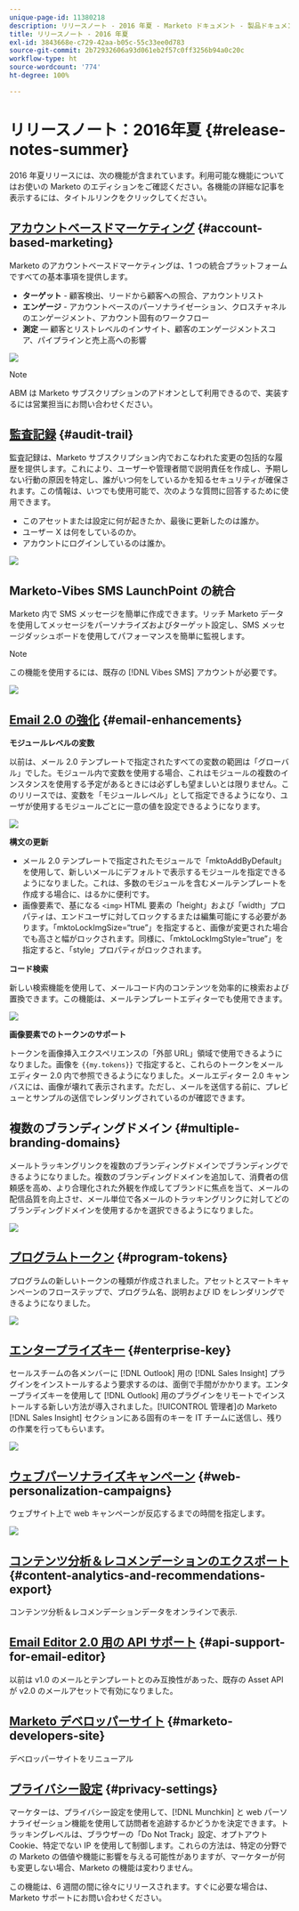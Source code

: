 ```yaml
---
unique-page-id: 11380218
description: リリースノート - 2016 年夏 - Marketo ドキュメント - 製品ドキュメント
title: リリースノート - 2016 年夏
exl-id: 3843668e-c729-42aa-b05c-55c33ee0d783
source-git-commit: 2b72932606a93d061eb2f57c0ff3256b94a0c20c
workflow-type: ht
source-wordcount: '774'
ht-degree: 100%

---
```


# リリースノート：2016年夏 {#release-notes-summer}

2016 年夏リリースには、次の機能が含まれています。利用可能な機能についてはお使いの Marketo のエディションをご確認ください。各機能の詳細な記事を表示するには、タイトルリンクをクリックしてください。

## [アカウントベースドマーケティング](https://docs.marketo.com/display/docs/account+based+marketing) {#account-based-marketing}

Marketo のアカウントベースドマーケティングは、1 つの統合プラットフォームですべての基本事項を提供します。

* **ターゲット** - 顧客検出、リードから顧客への照合、アカウントリスト
* **エンゲージ** - アカウントベースのパーソナライゼーション、クロスチャネルのエンゲージメント、アカウント固有のワークフロー
* **測定** — 顧客とリストレベルのインサイト、顧客のエンゲージメントスコア、パイプラインと売上高への影響

![](assets/abm-5-acme.png)

>[!NOTE]
>
>ABM は Marketo サブスクリプションのアドオンとして利用できるので、実装するには営業担当にお問い合わせください。

## [監査記録](/help/marketo/product-docs/administration/audit-trail/audit-trail-overview.md) {#audit-trail}

監査記録は、Marketo サブスクリプション内でおこなわれた変更の包括的な履歴を提供します。これにより、ユーザーや管理者間で説明責任を作成し、予期しない行動の原因を特定し、誰がいつ何をしているかを知るセキュリティが確保されます。この情報は、いつでも使用可能で、次のような質問に回答するために使用できます。

* このアセットまたは設定に何が起きたか、最後に更新したのは誰か。
* ユーザー X は何をしているのか。
* アカウントにログインしているのは誰か。

![](assets/audit-trail.png)

## Marketo-Vibes SMS LaunchPoint の統合

Marketo 内で SMS メッセージを簡単に作成できます。リッチ Marketo データを使用してメッセージをパーソナライズおよびターゲット設定し、SMS メッセージダッシュボードを使用してパフォーマンスを簡単に監視します。

>[!NOTE]
>
>この機能を使用するには、既存の [!DNL Vibes SMS] アカウントが必要です。

![](assets/vibes-sms2.png)

## [Email 2.0 の強化](/help/marketo/product-docs/email-marketing/general/email-editor-2/email-editor-v2-0-overview.md) {#email-enhancements}

**モジュールレベルの変数**

以前は、メール 2.0 テンプレートで指定されたすべての変数の範囲は「グローバル」でした。モジュール内で変数を使用する場合、これはモジュールの複数のインスタンスを使用する予定があるときには必ずしも望ましいとは限りません。このリリースでは、変数を「モジュールレベル」として指定できるようになり、ユーザが使用するモジュールごとに一意の値を設定できるようになります。

![](assets/module-level-variables.png)

**構文の更新**

* メール 2.0 テンプレートで指定されたモジュールで「mktoAddByDefault」を使用して、新しいメールにデフォルトで表示するモジュールを指定できるようになりました。これは、多数のモジュールを含むメールテンプレートを作成する場合に、はるかに便利です。
* 画像要素で、基になる `<img>` HTML 要素の「height」および「width」プロパティは、エンドユーザに対してロックするまたは編集可能にする必要があります。「mktoLockImgSize=“true”」を指定すると、画像が変更された場合でも高さと幅がロックされます。同様に、「mktoLockImgStyle=“true”」を指定すると、「style」プロパティがロックされます。

**コード検索**

新しい検索機能を使用して、メールコード内のコンテンツを効率的に検索および置換できます。この機能は、メールテンプレートエディターでも使用できます。

![](assets/2nd-screenshot.png)

**画像要素でのトークンのサポート**

トークンを画像挿入エクスペリエンスの「外部 URL」領域で使用できるようになりました。画像を `{{my.tokens}}` で指定すると、これらのトークンをメールエディター 2.0 内で参照できるようになりました。メールエディター 2.0 キャンバスには、画像が壊れて表示されます。ただし、メールを送信する前に、プレビューとサンプルの送信でレンダリングされているのが確認できます。

## 複数のブランディングドメイン {#multiple-branding-domains}

メールトラッキングリンクを複数のブランディングドメインでブランディングできるようになりました。複数のブランディングドメインを追加して、消費者の信頼感を高め、より合理化された外観を作成してブランドに焦点を当て、メールの配信品質を向上させ、メール単位で各メールのトラッキングリンクに対してどのブランディングドメインを使用するかを選択できるようになりました。

![](assets/multiple-branding-domains.png)

## [プログラムトークン](/help/marketo/product-docs/demand-generation/landing-pages/personalizing-landing-pages/tokens-overview.md) {#program-tokens}

プログラムの新しいトークンの種類が作成されました。アセットとスマートキャンペーンのフローステップで、プログラム名、説明および ID をレンダリングできるようになりました。

![](assets/program-tokens.png)

## [エンタープライズキー](/help/marketo/product-docs/marketo-sales-insight/msi-outlook-plugin/authorize-the-marketo-outlook-plugin.md) {#enterprise-key}

セールスチームの各メンバーに [!DNL Outlook] 用の [!DNL Sales Insight] プラグインをインストールするよう要求するのは、面倒で手間がかかります。エンタープライズキーを使用して [!DNL Outlook] 用のプラグインをリモートでインストールする新しい方法が導入されました。[!UICONTROL 管理者]の Marketo [!DNL Sales Insight] セクションにある固有のキーを IT チームに送信し、残りの作業を行ってもらいます。

![](assets/enterprise-key.png)

## [ウェブパーソナライズキャンペーン](/help/marketo/product-docs/web-personalization/working-with-web-campaigns/create-a-new-dialog-web-campaign.md) {#web-personalization-campaigns}

ウェブサイト上で web キャンペーンが反応するまでの時間を指定します。

![](assets/dialog-campaign-delay.png)

## [コンテンツ分析＆レコメンデーションのエクスポート](/help/marketo/product-docs/web-personalization/understanding-web-personalization/understanding-content-analytics.md) {#content-analytics-and-recommendations-export}

コンテンツ分析＆レコメンデーションデータをオンラインで表示.

## [Email Editor 2.0 用の API サポート](https://developers.marketo.com/documentation/asset-api/) {#api-support-for-email-editor}

以前は v1.0 のメールとテンプレートとのみ互換性があった、既存の Asset API が v2.0 のメールアセットで有効になりました。

## [Marketo デベロッパーサイト](https://developers.marketo.com/) {#marketo-developers-site}

デベロッパーサイトをリニューアル

## [プライバシー設定](/help/marketo/product-docs/administration/settings/understanding-privacy-settings.md) {#privacy-settings}

マーケターは、プライバシー設定を使用して、[!DNL Munchkin] と web パーソナライゼーション機能を使用して訪問者を追跡するかどうかを決定できます。トラッキングレベルは、ブラウザーの「Do Not Track」設定、オプトアウト Cookie、特定でない IP を使用して制御します。これらの方法は、特定の分野での Marketo の価値や機能に影響を与える可能性がありますが、マーケターが何も変更しない場合、Marketo の機能は変わりません。

この機能は、6 週間の間に徐々にリリースされます。すぐに必要な場合は、Marketo サポートにお問い合わせください。
